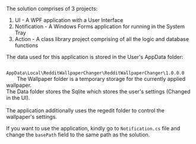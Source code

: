 ﻿<p>
    The solution comprises of 3 projects:<br />
    <ol>
        <li>UI - A WPF application with a User Interface</li>
        <li>Notification - A Windows Forms application for running in the System Tray</li>
        <li>Action - A class library project comprising of all the logic and database functions</li>
    </ol>
</p>
<p>
    The data used for this application is stored in the User's AppData folder: <br />
    <code>
        AppData\Local\RedditWallpaperChanger\RedditWallpaperChanger\1.0.0.0
    </code>
    The Wallpaper folder is a temporary storage for the currently applied wallpaper.<br />
    The Data folder stores the Sqlite which stores the user's settings (Changed in the UI).<br /><br />
    The application additionally uses the regedit folder to control the wallpaper's settings.
</p>
<p>
    If you want to use the application, kindly go to <code>Notification.cs</code> file and change the <code>basePath</code> field to the same path as the solution.
</p>

